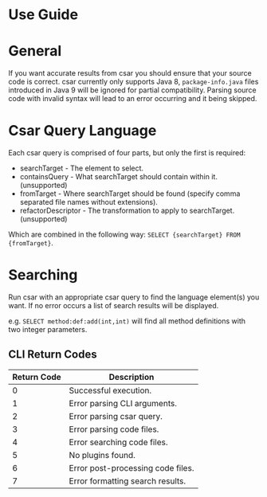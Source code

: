 Use Guide
========

# General
If you want accurate results from csar you should ensure that your source code is correct.
csar currently only supports Java 8, `package-info.java` files introduced in Java 9 will be ignored for partial
compatibility.
Parsing source code with invalid syntax will lead to an error occurring and it being skipped.

# Csar Query Language
Each csar query is comprised of four parts, but only the first is required:
* searchTarget - The element to select.
* containsQuery - What searchTarget should contain within it. (unsupported)
* fromTarget - Where searchTarget should be found (specify comma separated file names without extensions).
* refactorDescriptor - The transformation to apply to searchTarget. (unsupported)

Which are combined in the following way: `SELECT {searchTarget} FROM {fromTarget}`.

# Searching
Run csar with an appropriate csar query to find the language element(s) you want.
If no error occurs a list of search results will be displayed.

e.g. `SELECT method:def:add(int,int)` will find all method definitions with two integer parameters.

## CLI Return Codes
| Return Code | Description |
|---|---|
| 0 | Successful execution. |
| 1 | Error parsing CLI arguments. |
| 2 | Error parsing csar query. |
| 3 | Error parsing code files. |
| 4 | Error searching code files. |
| 5 | No plugins found. |
| 6 | Error post-processing code files. |
| 7 | Error formatting search results. |
